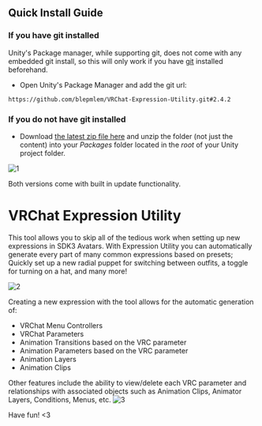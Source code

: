 ## Quick Install Guide
### If you have git installed
Unity's Package manager, while supporting git, does not come with any embedded git install, so this will only work if you have [git](https://git-scm.com/download/win) installed beforehand.
- Open Unity's Package Manager and add the git url:

```https://github.com/blepmlem/VRChat-Expression-Utility.git#2.4.2```

### If you do not have git installed
- Download [the latest zip file here](https://github.com/blepmlem/VRChat-Expression-Utility/archive/refs/tags/2.4.2.zip) and unzip the folder (not just the content) into your *Packages* folder located in the *root* of your Unity project folder.


![1](https://user-images.githubusercontent.com/76069764/156886633-f714b614-9eac-4307-9227-46ff7a43138e.png)


Both versions come with built in update functionality.

# VRChat Expression Utility
This tool allows you to skip all of the tedious work when setting up new expressions in SDK3 Avatars.
With Expression Utility you can automatically generate every part of many common expressions based on presets; Quickly set up a new radial puppet for switching between outfits, a toggle for turning on a hat, and many more! 

![2](https://user-images.githubusercontent.com/76069764/154315109-469405d8-64bd-4a7b-87de-13dfd915901b.png)

Creating a new expression with the tool allows for the automatic generation of:
- VRChat Menu Controllers
- VRChat Parameters
- Animation Transitions based on the VRC parameter
- Animation Parameters based on the VRC parameter
- Animation Layers
- Animation Clips

Other features include the ability to view/delete each VRC parameter and relationships with associated objects such as Animation Clips, Animator Layers, Conditions, Menus, etc.
![3](https://user-images.githubusercontent.com/76069764/154315141-d1f58aae-6322-46a1-9607-f5ac7ab25dce.png)

Have fun! <3
